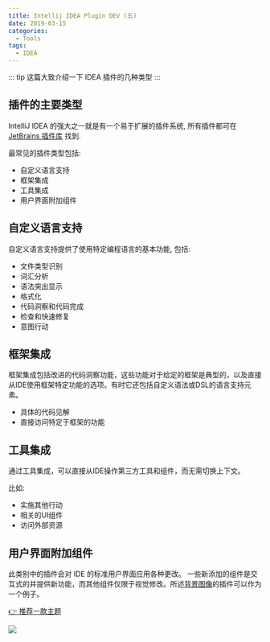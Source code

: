 ```yaml
---
title: Intellij IDEA Plugin DEV (五)
date: 2019-03-15
categories:
  - Tools
tags: 
  - IDEA
---
```


::: tip
这篇大致介绍一下 IDEA 插件的几种类型
:::

<!-- more -->

## 插件的主要类型

IntelliJ IDEA 的强大之一就是有一个易于扩展的插件系统, 所有插件都可在[JetBrains 插件库](https://plugins.jetbrains.com/) 找到.

最常见的插件类型包括:

* 自定义语言支持
* 框架集成
* 工具集成
* 用户界面附加组件

## 自定义语言支持

自定义语言支持提供了使用特定编程语言的基本功能, 包括:

* 文件类型识别
* 词汇分析
* 语法突出显示
* 格式化
* 代码洞察和代码完成
* 检查和快速修复
* 意图行动

## 框架集成

框架集成包括改进的代码洞察功能，这些功能对于给定的框架是典型的，以及直接从IDE使用框架特定功能的选项。有时它还包括自定义语法或DSL的语言支持元素。

* 具体的代码见解
* 直接访问特定于框架的功能

## 工具集成

通过工具集成，可以直接从IDE操作第三方工具和组件，而无需切换上下文。

比如:

* 实施其他行动
* 相关的UI组件
* 访问外部资源

## 用户界面附加组件

此类别中的插件会对 IDE 的标准用户界面应用各种更改。
一些新添加的组件是交互式的并提供新功能，而其他组件仅限于视觉修改。所述[背景图像](https://plugins.jetbrains.com/plugin/72)的插件可以作为一个例子。

[👉 推荐一款主题](https://plugins.jetbrains.com/plugin/8006-material-theme-ui)

![](http://qiniu.dong4j.info/2019-07-03-15523747359477.jpg)

